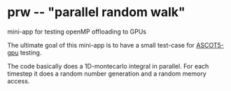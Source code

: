 # prw -- "parallel random walk"
mini-app for testing openMP offloading to GPUs

The ultimate goal of this mini-app is to have a small test-case for [ASCOT5-gpu](https://wiki.aalto.fi/display/ASCOTCo/Parallelization+and+offloading) testing.

The code basically does a 1D-montecarlo integral in parallel. For each timestep it does a random number generation and a random memory access.
